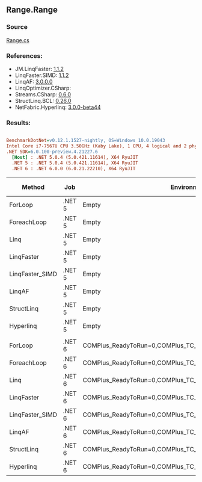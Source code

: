 ﻿## Range.Range

### Source
[Range.cs](../LinqBenchmarks/Range/Range.cs)

### References:
- JM.LinqFaster: [1.1.2](https://www.nuget.org/packages/JM.LinqFaster/1.1.2)
- LinqFaster.SIMD: [1.1.2](https://www.nuget.org/packages/LinqFaster.SIMD/1.0.3)
- LinqAF: [3.0.0.0](https://www.nuget.org/packages/LinqAF/3.0.0.0)
- LinqOptimizer.CSharp: [](https://www.nuget.org/packages/LinqOptimizer.CSharp/)
- Streams.CSharp: [0.6.0](https://www.nuget.org/packages/Streams.CSharp/0.6.0)
- StructLinq.BCL: [0.26.0](https://www.nuget.org/packages/StructLinq/0.26.0)
- NetFabric.Hyperlinq: [3.0.0-beta44](https://www.nuget.org/packages/NetFabric.Hyperlinq/3.0.0-beta44)

### Results:
``` ini

BenchmarkDotNet=v0.12.1.1527-nightly, OS=Windows 10.0.19043
Intel Core i7-7567U CPU 3.50GHz (Kaby Lake), 1 CPU, 4 logical and 2 physical cores
.NET SDK=6.0.100-preview.4.21227.6
  [Host] : .NET 5.0.4 (5.0.421.11614), X64 RyuJIT
  .NET 5 : .NET 5.0.4 (5.0.421.11614), X64 RyuJIT
  .NET 6 : .NET 6.0.0 (6.0.21.22210), X64 RyuJIT


```
|          Method |    Job |                                                   EnvironmentVariables |  Runtime | Start | Count |      Mean |    Error |   StdDev |    Median | Ratio | RatioSD |  Gen 0 | Gen 1 | Gen 2 | Allocated |
|---------------- |------- |----------------------------------------------------------------------- |--------- |------ |------ |----------:|---------:|---------:|----------:|------:|--------:|-------:|------:|------:|----------:|
|         ForLoop | .NET 5 |                                                                  Empty | .NET 5.0 |     0 |   100 |  34.00 ns | 0.155 ns | 0.145 ns |  34.00 ns |  1.00 |    0.00 |      - |     - |     - |         - |
|     ForeachLoop | .NET 5 |                                                                  Empty | .NET 5.0 |     0 |   100 | 451.51 ns | 2.888 ns | 2.560 ns | 451.60 ns | 13.28 |    0.09 | 0.0267 |     - |     - |      56 B |
|            Linq | .NET 5 |                                                                  Empty | .NET 5.0 |     0 |   100 | 454.99 ns | 3.617 ns | 3.206 ns | 455.75 ns | 13.39 |    0.10 | 0.0191 |     - |     - |      40 B |
|      LinqFaster | .NET 5 |                                                                  Empty | .NET 5.0 |     0 |   100 | 127.61 ns | 2.588 ns | 2.876 ns | 126.06 ns |  3.75 |    0.09 | 0.2027 |     - |     - |     424 B |
| LinqFaster_SIMD | .NET 5 |                                                                  Empty | .NET 5.0 |     0 |   100 | 102.57 ns | 1.266 ns | 1.122 ns | 102.72 ns |  3.02 |    0.03 | 0.2027 |     - |     - |     424 B |
|          LinqAF | .NET 5 |                                                                  Empty | .NET 5.0 |     0 |   100 | 200.87 ns | 0.898 ns | 0.796 ns | 201.04 ns |  5.91 |    0.04 |      - |     - |     - |         - |
|      StructLinq | .NET 5 |                                                                  Empty | .NET 5.0 |     0 |   100 |  34.31 ns | 0.213 ns | 0.189 ns |  34.30 ns |  1.01 |    0.01 |      - |     - |     - |         - |
|       Hyperlinq | .NET 5 |                                                                  Empty | .NET 5.0 |     0 |   100 |  44.08 ns | 0.183 ns | 0.162 ns |  44.04 ns |  1.30 |    0.01 |      - |     - |     - |         - |
|                 |        |                                                                        |          |       |       |           |          |          |           |       |         |        |       |       |           |
|         ForLoop | .NET 6 | COMPlus_ReadyToRun=0,COMPlus_TC_QuickJitForLoops=1,COMPlus_TieredPGO=1 | .NET 6.0 |     0 |   100 |  36.98 ns | 0.155 ns | 0.145 ns |  36.95 ns |  1.00 |    0.00 |      - |     - |     - |         - |
|     ForeachLoop | .NET 6 | COMPlus_ReadyToRun=0,COMPlus_TC_QuickJitForLoops=1,COMPlus_TieredPGO=1 | .NET 6.0 |     0 |   100 | 316.21 ns | 1.330 ns | 1.244 ns | 316.39 ns |  8.55 |    0.05 | 0.0267 |     - |     - |      56 B |
|            Linq | .NET 6 | COMPlus_ReadyToRun=0,COMPlus_TC_QuickJitForLoops=1,COMPlus_TieredPGO=1 | .NET 6.0 |     0 |   100 | 258.98 ns | 1.100 ns | 0.975 ns | 259.06 ns |  7.00 |    0.04 | 0.0191 |     - |     - |      40 B |
|      LinqFaster | .NET 6 | COMPlus_ReadyToRun=0,COMPlus_TC_QuickJitForLoops=1,COMPlus_TieredPGO=1 | .NET 6.0 |     0 |   100 | 130.70 ns | 2.570 ns | 2.524 ns | 131.02 ns |  3.53 |    0.07 | 0.2027 |     - |     - |     424 B |
| LinqFaster_SIMD | .NET 6 | COMPlus_ReadyToRun=0,COMPlus_TC_QuickJitForLoops=1,COMPlus_TieredPGO=1 | .NET 6.0 |     0 |   100 | 110.67 ns | 0.671 ns | 0.627 ns | 110.73 ns |  2.99 |    0.02 | 0.2027 |     - |     - |     424 B |
|          LinqAF | .NET 6 | COMPlus_ReadyToRun=0,COMPlus_TC_QuickJitForLoops=1,COMPlus_TieredPGO=1 | .NET 6.0 |     0 |   100 | 164.88 ns | 0.394 ns | 0.369 ns | 164.73 ns |  4.46 |    0.02 |      - |     - |     - |         - |
|      StructLinq | .NET 6 | COMPlus_ReadyToRun=0,COMPlus_TC_QuickJitForLoops=1,COMPlus_TieredPGO=1 | .NET 6.0 |     0 |   100 |  32.99 ns | 0.119 ns | 0.229 ns |  32.96 ns |  0.89 |    0.01 |      - |     - |     - |         - |
|       Hyperlinq | .NET 6 | COMPlus_ReadyToRun=0,COMPlus_TC_QuickJitForLoops=1,COMPlus_TieredPGO=1 | .NET 6.0 |     0 |   100 |  42.00 ns | 0.893 ns | 1.467 ns |  40.93 ns |  1.18 |    0.02 |      - |     - |     - |         - |
